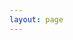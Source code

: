 ```yaml
---
layout: page
---
```

<script setup>
import { useData } from "vitepress";
import SiteHome from "vitepress-sls-blog-tmpl/SiteHome.vue";
import { PROPS } from "../.vitepress/props.js";

const { theme, localeIndex } = useData();

const hero = {
name: "Система Личной Свободы",
text: "Путь свободы открывает дорогу к счастью",
tagline: "Философия свободы",
image: {
src: theme.value.mainHeroImg,
alt: "Логотип Система Личной Свободы",
},
actions: [
{
theme: "brand",
text: `📃 О проекте`,
link: `/${localeIndex.value}/doc/about`,
},
{
theme: "alt",
text: `🗞️ Статьи, тексты подкастов`,
link: `${PROPS.blogUrl}/${localeIndex.value}/recent/1`,
},
{
theme: "alt",
text: `📢 Соц сети`,
link: `/${localeIndex.value}/${theme.value.linksUrl}`,
},
],
}
const features = [
//   {
//     icon: "🤝",
//     title: "Антифем это равноправие",
//     details: "За что выступает движение антифеминизм",
//     linkText: "Читать о",
//     link: "/ru/doc/what-the-antifeminism-movement-stands-for",
//   },
//   {
//     icon: "📖",
//     title: "Правда о современном феминизме",
//     details: "описание",
//     linkText: "Читать о",
//     link: "/ru/doc/the-truth-about-modern-feminism",
//   },
//   {
//     icon: "⚔️",
//     title: "Как победить феминизм",
//     details: "описание",
//     linkText: "Читать о",
//     link: "/ru/doc/how-to-defeat-feminism",
//   },
]
</script>

<SiteHome :hero="hero" :features="features">
</SiteHome>
